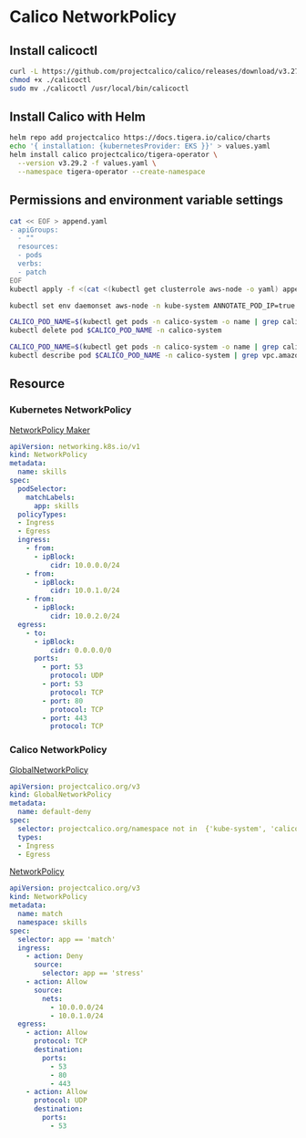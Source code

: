 # Calico NetworkPolicy
## Install calicoctl
``` bash
curl -L https://github.com/projectcalico/calico/releases/download/v3.27.2/calicoctl-linux-amd64 -o calicoctl
chmod +x ./calicoctl
sudo mv ./calicoctl /usr/local/bin/calicoctl
```
## Install Calico with Helm
``` bash
helm repo add projectcalico https://docs.tigera.io/calico/charts
echo '{ installation: {kubernetesProvider: EKS }}' > values.yaml
helm install calico projectcalico/tigera-operator \
  --version v3.29.2 -f values.yaml \
  --namespace tigera-operator --create-namespace
```
## Permissions and environment variable settings
``` bash
cat << EOF > append.yaml
- apiGroups:
  - ""
  resources:
  - pods
  verbs:
  - patch
EOF
kubectl apply -f <(cat <(kubectl get clusterrole aws-node -o yaml) append.yaml)

kubectl set env daemonset aws-node -n kube-system ANNOTATE_POD_IP=true

CALICO_POD_NAME=$(kubectl get pods -n calico-system -o name | grep calico-kube-controllers- | cut -d '/' -f 2)
kubectl delete pod $CALICO_POD_NAME -n calico-system

CALICO_POD_NAME=$(kubectl get pods -n calico-system -o name | grep calico-kube-controllers- | cut -d '/' -f 2)
kubectl describe pod $CALICO_POD_NAME -n calico-system | grep vpc.amazonaws.com/pod-ips
```
## Resource
### Kubernetes NetworkPolicy
[NetworkPolicy Maker](https://editor.networkpolicy.io/)
``` yaml
apiVersion: networking.k8s.io/v1
kind: NetworkPolicy
metadata:
  name: skills
spec:
  podSelector:
    matchLabels:
      app: skills
  policyTypes:
  - Ingress
  - Egress
  ingress:
    - from:
      - ipBlock:
          cidr: 10.0.0.0/24
    - from:
      - ipBlock:
          cidr: 10.0.1.0/24
    - from:
      - ipBlock:
          cidr: 10.0.2.0/24
  egress:
    - to:
      - ipBlock:
          cidr: 0.0.0.0/0
      ports:
        - port: 53
          protocol: UDP
        - port: 53
          protocol: TCP
        - port: 80
          protocol: TCP
        - port: 443
          protocol: TCP
```
### Calico NetworkPolicy
[GlobalNetworkPolicy](https://docs.tigera.io/calico/latest/reference/resources/globalnetworkpolicy)
``` yaml
apiVersion: projectcalico.org/v3
kind: GlobalNetworkPolicy
metadata:
  name: default-deny
spec:
  selector: projectcalico.org/namespace not in  {'kube-system', 'calico-system', 'calico-apiserver', 'tigera-operator'}
  types:
  - Ingress
  - Egress
```
[NetworkPolicy](https://docs.tigera.io/calico/latest/reference/resources/networkpolicy)
``` yaml
apiVersion: projectcalico.org/v3
kind: NetworkPolicy
metadata:
  name: match
  namespace: skills
spec:
  selector: app == 'match'
  ingress:
    - action: Deny
      source:
        selector: app == 'stress'
    - action: Allow
      source:
        nets:
          - 10.0.0.0/24
          - 10.0.1.0/24
  egress:
    - action: Allow
      protocol: TCP
      destination:
        ports:
          - 53
          - 80
          - 443
    - action: Allow
      protocol: UDP
      destination:
        ports:
          - 53
```